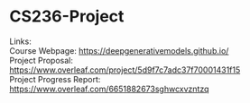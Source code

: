 # CS236-Project

Links:  
Course Webpage: https://deepgenerativemodels.github.io/  
Project Proposal: https://www.overleaf.com/project/5d9f7c7adc37f70001431f15  
Project Progress Report: https://www.overleaf.com/6651882673sghwcxvzntzq  
